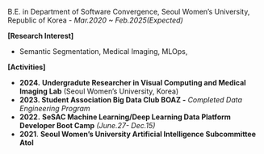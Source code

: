 B.E. in Department of Software Convergence, Seoul Women’s University, Republic of Korea - *Mar.2020 ~ Feb.2025(Expected)*

**[Research Interest]**

- Semantic Segmentation, Medical Imaging, MLOps,

**[Activities]**

- **2024.** **Undergradute Researcher in Visual Computing and Medical Imaging Lab** (Seoul Women’s University, Korea)
- **2023. Student Association Big Data Club BOAZ -** *Completed Data Engineering Program*
- **2022.** **SeSAC Machine Learning/Deep Learning Data Platform Developer Boot Camp** *(June.27- Dec.15)*
- **2021**. **Seoul Women’s University Artificial Intelligence Subcommittee AtoI**



<!---
chriss006/chriss006 is a ✨ special ✨ repository because its `README.md` (this file) appears on your GitHub profile.
You can click the Preview link to take a look at your changes.
--->
